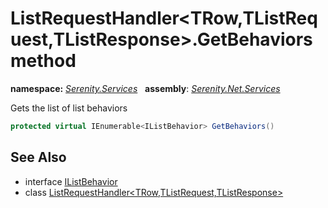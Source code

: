 # ListRequestHandler&lt;TRow,TListRequest,TListResponse&gt;.GetBehaviors method
**namespace:** *[Serenity.Services](../../README.md#serenity.services-namespace)*   **assembly**: *[Serenity.Net.Services](../../README.md)*

Gets the list of list behaviors

```csharp
protected virtual IEnumerable<IListBehavior> GetBehaviors()
```

## See Also

* interface [IListBehavior](../IListBehavior.md)
* class [ListRequestHandler&lt;TRow,TListRequest,TListResponse&gt;](../ListRequestHandler-3.md)